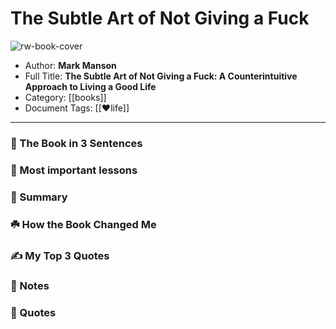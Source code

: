 
# The Subtle Art of Not Giving a Fuck

![rw-book-cover](https://i.gr-assets.com/images/S/compressed.photo.goodreads.com/books/1465761302l/28257707.jpg)

- Author: **Mark Manson**
- Full Title: **The Subtle Art of Not Giving a Fuck: A Counterintuitive Approach to Living a Good Life**
- Category: [[books]]
- Document Tags: [[❤life]]
---
### 🚀 The Book in 3 Sentences

### 🎨 Most important lessons

### 📒 Summary

### ☘️ How the Book Changed Me

### ✍️ My Top 3 Quotes

### 📝 Notes

### 📜 Quotes
